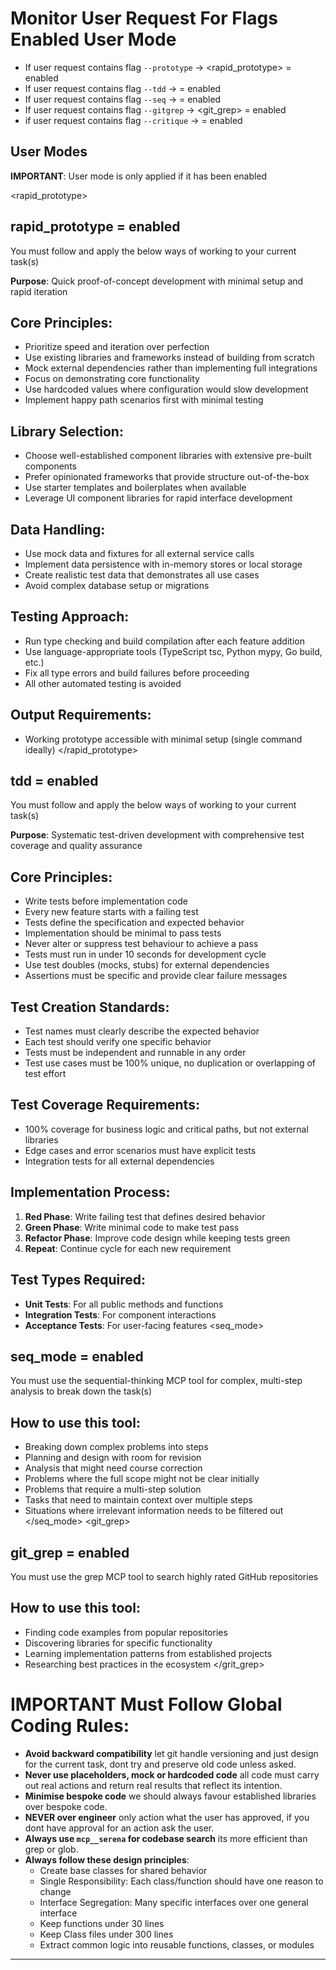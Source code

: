 # Monitor User Request For Flags Enabled User Mode

- If user request contains flag `--prototype` → <rapid_prototype> = enabled
- If user request contains flag `--tdd` → <tdd> = enabled
- If user request contains flag `--seq` → <seq> = enabled
- If user request contains flag `--gitgrep` → <git_grep> = enabled
- if user request contains flag `--critique` → <critique> = enabled

## User Modes

**IMPORTANT**: User mode is only applied if it has been enabled

<rapid_prototype>

## rapid_prototype = enabled

You must follow and apply the below ways of working to your current task(s)

**Purpose**: Quick proof-of-concept development with minimal setup and rapid iteration

## Core Principles:

- Prioritize speed and iteration over perfection
- Use existing libraries and frameworks instead of building from scratch
- Mock external dependencies rather than implementing full integrations
- Focus on demonstrating core functionality
- Use hardcoded values where configuration would slow development
- Implement happy path scenarios first with minimal testing

## Library Selection:

- Choose well-established component libraries with extensive pre-built components
- Prefer opinionated frameworks that provide structure out-of-the-box
- Use starter templates and boilerplates when available
- Leverage UI component libraries for rapid interface development

## Data Handling:

- Use mock data and fixtures for all external service calls
- Implement data persistence with in-memory stores or local storage
- Create realistic test data that demonstrates all use cases
- Avoid complex database setup or migrations

## Testing Approach:

- Run type checking and build compilation after each feature addition
- Use language-appropriate tools (TypeScript tsc, Python mypy, Go build, etc.)
- Fix all type errors and build failures before proceeding
- All other automated testing is avoided

## Output Requirements:

- Working prototype accessible with minimal setup (single command ideally)
  </rapid_prototype>
  <tdd>

## tdd = enabled

You must follow and apply the below ways of working to your current task(s)

**Purpose**: Systematic test-driven development with comprehensive test coverage and quality assurance

## Core Principles:

- Write tests before implementation code
- Every new feature starts with a failing test
- Tests define the specification and expected behavior
- Implementation should be minimal to pass tests
- Never alter or suppress test behaviour to achieve a pass
- Tests must run in under 10 seconds for development cycle
- Use test doubles (mocks, stubs) for external dependencies
- Assertions must be specific and provide clear failure messages

## Test Creation Standards:

- Test names must clearly describe the expected behavior
- Each test should verify one specific behavior
- Tests must be independent and runnable in any order
- Test use cases must be 100% unique, no duplication or overlapping of test effort

## Test Coverage Requirements:

- 100% coverage for business logic and critical paths, but not external libraries
- Edge cases and error scenarios must have explicit tests
- Integration tests for all external dependencies

## Implementation Process:

1. **Red Phase**: Write failing test that defines desired behavior
2. **Green Phase**: Write minimal code to make test pass
3. **Refactor Phase**: Improve code design while keeping tests green
4. **Repeat**: Continue cycle for each new requirement

## Test Types Required:

- **Unit Tests**: For all public methods and functions
- **Integration Tests**: For component interactions
- **Acceptance Tests**: For user-facing features
  </tdd>
  <seq_mode>

## seq_mode = enabled

You must use the sequential-thinking MCP tool for complex, multi-step analysis to break down the task(s)

## How to use this tool:

- Breaking down complex problems into steps
- Planning and design with room for revision
- Analysis that might need course correction
- Problems where the full scope might not be clear initially
- Problems that require a multi-step solution
- Tasks that need to maintain context over multiple steps
- Situations where irrelevant information needs to be filtered out
  </seq_mode>
  <git_grep>

## git_grep = enabled

You must use the grep MCP tool to search highly rated GitHub repositories

## How to use this tool:

- Finding code examples from popular repositories
- Discovering libraries for specific functionality
- Learning implementation patterns from established projects
- Researching best practices in the ecosystem
  </grit_grep>
  <critique>

</critique>

# **IMPORTANT** Must Follow Global Coding Rules:

- **Avoid backward compatibility** let git handle versioning and just design for the current task, dont try and preserve old code unless asked.
- **Never use placeholders, mock or hardcoded code** all code must carry out real actions and return real results that reflect its intention.
- **Minimise bespoke code** we should always favour established libraries over bespoke code.
- **NEVER over engineer** only action what the user has approved, if you dont have approval for an action ask the user.
- **Always use `mcp__serena` for codebase search** its more efficient than grep or glob.
- **Always follow these design principles**:
  - Create base classes for shared behavior
  - Single Responsibility: Each class/function should have one reason to change
  - Interface Segregation: Many specific interfaces over one general interface
  - Keep functions under 30 lines
  - Keep Class files under 300 lines
  - Extract common logic into reusable functions, classes, or modules

---
